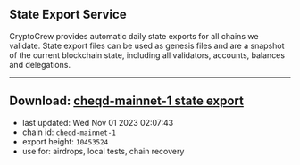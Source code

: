 ## State Export Service
CryptoCrew provides automatic daily state exports for all chains we validate. State export files can be used as genesis files and are a snapshot of the current blockchain state, including all validators, accounts, balances and delegations.

---
**Download: [cheqd-mainnet-1 state export](https://dl.ccvalidators.com/SERVICE/cheqd/cheqd-mainnet-1_export_10453524.json)**
---

- last updated: Wed Nov 01 2023 02:07:43
- chain id: `cheqd-mainnet-1`
- export height: `10453524`
- use for: airdrops, local tests, chain recovery
